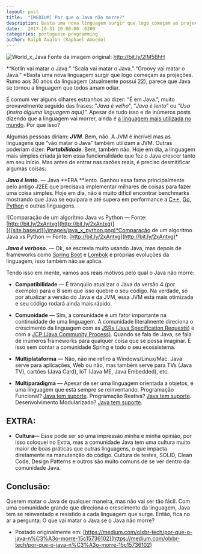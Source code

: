 ```yaml
---
layout: post
title:  "[MEDIUM] Por que o Java não morre?"
description: Basta uma nova linguagem surgir que logo começam as projeções. Rumo aos 30 anos da linguagem, parece que Java se tornou a linguagem que todos amam odiar. Por que o Java não morre então?
date:   2017-10-31 10:00:00 -0300
categories: portuguese programming
author: Ralph Avalon (Raphael Amoedo)
---
```


![World_x_Java]({{site.baseurl}}/images/world_x_java.jpeg)
Fonte da imagem original: http://bit.ly/2lM5BhH

*“Kotlin vai matar o Java.” “Scala vai matar o Java.” “Groovy vai matar o Java.” *Basta uma nova linguagem surgir que logo começam as projeções. Rumo aos 30 anos da linguagem (atualmente possui 22), parece que Java se tornou a linguagem que todos amam odiar.

É comum ver alguns olhares estranhos ao dizer: “É em Java.”, muito provavelmente seguido das frases: “*Java é velho*”, “*Java é lento*” ou “*Usa {insira alguma linguagem aqui}*”. Apesar de tudo isso e de inúmeros posts dizendo que a linguagem vai morrer, ainda é [a linguagem mais utilizada no mundo](https://www.tiobe.com/tiobe-index/). Por que isso?

Algumas pessoas diriam: ***JVM***. Bem, não. A JVM é incrível mas as linguagens que “vão matar o Java” também utilizam a JVM. Outras poderiam dizer: ***Portabilidade***. Bem, também não. Hoje em dia, a linguagem mais simples criada já tem essa funcionalidade que fez o Java crescer tanto em seu início. Mas antes de entrar nas razões reais, é preciso desmitificar algumas coisas:

***Java é lento.*** — Java **ERA **lento. Ganhou essa fama principalmente pelo antigo J2EE que precisava implementar milhares de coisas para fazer uma coisa simples. Hoje em dia, não é muito difícil encontrar benchmarks mostrando que Java se equipara e até supera em performance a [C++](http://blog.optionscity.com/java-vs.-c-performance-face-off-part-ii), [Go](https://benchmarksgame.alioth.debian.org/u64q/go.html), [Python](https://benchmarksgame.alioth.debian.org/u64q/compare.php?lang=java&lang2=python3) e outras linguagens.

![Comparação de um algoritmo Java vs Python — Fonte: [http://bit.ly/2xAntxg](http://bit.ly/2xAntxg)]({{site.baseurl}}/images/java_x_python.png)*Comparação de um algoritmo Java vs Python — Fonte: [http://bit.ly/2xAntxg](http://bit.ly/2xAntxg)*

***Java é verboso.*** — Ok, se escrevia muito usando Java, mas depois de frameworks como [Spring Boot](https://projects.spring.io/spring-boot/) e [Lombok](http://jnb.ociweb.com/jnb/jnbJan2010.html) e próprias evoluções da linguagem, isso também não se aplica.

Tendo isso em mente, vamos aos reais motivos pelo qual o Java não morre:

* **Compatibilidade** — É tranquilo atualizar o Java da versão 4 (por exemplo) para o 8 sem que isso quebre o seu código. Na verdade, só por atualizar a versão do Java e da JVM, essa JVM está mais otimizada e seu código rodará ainda mais rápido.

* **Comunidade** — Sim, a comunidade é um fator importante na continuidade de uma linguagem. A comunidade literalmente direciona o crescimento da linguagem com as [JSRs (Java Specification Requests)](https://pt.wikipedia.org/w/index.php?title=JSR&redirect=yes) e com a [JCP (Java Community Process)](https://pt.wikipedia.org/wiki/Java_Community_Process). Quando se fala de Java, se fala de inúmeros frameworks para qualquer coisa que se possa imaginar. E isso sem contar a comunidade Spring e todo o seu ecossistema.

* **Multiplataforma** — Não, não me refiro a Windows/Linux/Mac. Java serve para aplicações, Web ou não, mas também serve para TVs (Java TV), cartões (Java Card), IoT (Java ME, Java Embedded), etc.

* **Multiparadigma** — Apesar de ser uma linguagem orientada a objetos, é uma linguagem que está sempre se reinventando. Programação Funcional? [Java tem suporte](https://dzone.com/articles/functional-programming-java-8). Programação Reativa? [Java tem suporte](https://dzone.com/articles/rxjava-part-1-a-quick-introduction). Desenvolvimento Modularizado? [Java tem suporte](http://blog.caelum.com.br/java-9-na-pratica-jigsaw/).

## EXTRA:

* **Cultura**— Esse pode ser só uma impressão minha e minha opinião, por isso coloquei no Extra, mas a comunidade Java tem uma cultura muito maior de boas práticas que outras linguagens, o que impacta diretamente na manutenção do código. Cultura de testes, SOLID, Clean Code, Design Patterns e outros são muito comuns de se ver dentro da comunidade Java.

## Conclusão:

Querem matar o Java de qualquer maneira, mas não vai ser tão fácil. Com uma comunidade grande que direciona o crescimento da linguagem, Java tem se reinventado e resistido a cada linguagem que surge. Então, fica no ar a pergunta: O que vai matar o Java se o Java não morre?

- Postado originalmente em: [https://medium.com/olxbr-tech/por-que-o-java-n%C3%A3o-morre-15c15736102](https://medium.com/olxbr-tech/por-que-o-java-n%C3%A3o-morre-15c15736102)